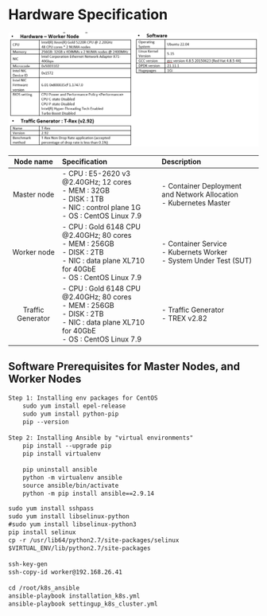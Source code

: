 # Hardware Specification

![configuration](images/benchmark_config.PNG)

|     Node name     | Specification                                                | Description                                                  |
| :---------------: | :----------------------------------------------------------- | :----------------------------------------------------------- |
|    Master node    | - CPU : E5-2620 v3 @2.40GHz; 12 cores <br/>- MEM : 32GB <br/>- DISK : 1TB <br/>- NIC : control plane 1G <br/>- OS : CentOS Linux 7.9 | \- Container Deployment and Network Allocation<br/>\- Kubernetes Master |
|    Worker node    | - CPU : Gold 6148 CPU @2.40GHz; 80 cores <br/>- MEM : 256GB<br/>- DISK : 2TB<br/>- NIC : data plane XL710 for 40GbE <br/>- OS : CentOS Linux 7.9 | \- Container Service<br/>\- Kubernets Worker<br/>- System Under Test (SUT) |
| Traffic Generator | - CPU : Gold 6148 CPU @2.40GHz; 80 cores<br/>- MEM : 256GB<br/>- DISK : 2TB<br/>- NIC : data plane XL710 for 40GbE<br/>- OS : CentOS Linux 7.9 | \- Traffic Generator<br/>\- TREX v2.82                       |

## Software Prerequisites for Master Nodes, and Worker Nodes

```
Step 1: Installing env packages for CentOS
	sudo yum install epel-release
	sudo yum install python-pip
	pip --version

Step 2: Installing Ansible by "virtual environments"
	pip install --upgrade pip
	pip install virtualenv
	
	pip uninstall ansible
	python -m virtualenv ansible
	source ansible/bin/activate 
	python -m pip install ansible==2.9.14
```



```
sudo yum install sshpass
sudo yum install libselinux-python
#sudo yum install libselinux-python3
pip install selinux
cp -r /usr/lib64/python2.7/site-packages/selinux $VIRTUAL_ENV/lib/python2.7/site-packages

ssh-key-gen
ssh-copy-id worker@192.168.26.41

cd /root/k8s_ansible
ansible-playbook installation_k8s.yml
ansible-playbook settingup_k8s_cluster.yml
```


